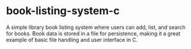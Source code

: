 # book-listing-system-c
A simple library book listing system where users can add, list, and search for books. Book data is stored in a file for persistence, making it a great example of basic file handling and user interface in C.
